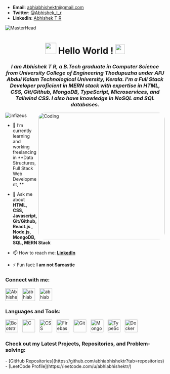 - **Email**: [abhiabhishektr@gmail.com](mailto:abhiabhishektr@gmail.com)
- **Twitter**: [@Abhishek_t_r](https://twitter.com/Abhishek_t_r)
- **LinkedIn**: [Abhishek T R](https://www.linkedin.com/in/abhiabhishektr/)

![MasterHead](https://jusmarktech.com/public/a/images/pages/web_development.gif)
<h1 align="center"><img src="https://c.tenor.com/SNL9_xhZl9oAAAAi/waving-hand-joypixels.gif" width="35px" height="35px" alt=""> Hello World ! <img src="https://c.tenor.com/fmM4QaupL4wAAAAj/earth-png.gif" alr="" width="30px" height="30px"></h1>
<h3 align="center"><i>I am Abhishek T R, a B.Tech graduate in Computer Science from University College of Engineering Thodupuzha under APJ Abdul Kalam Technological University, Kerala. I'm a Full Stack Developer proficient in MERN stack with expertise in HTML, CSS, Git/Github, MongoDB, TypeScript, Microservices, and Tailwind CSS. I also have knowledge in NoSQL and SQL databases.</i></h3>
<img align="right" alt="Coding" width="400" src="https://cdn.dribbble.com/users/1162077/screenshots/3848914/programmer.gif" style="display: block; border-radius: 20px;">

<p align="left"><img src="https://komarev.com/ghpvc/?username=infizeus&label=Profile%20views&color=0e75b6&style=flat" alt="infizeus" /> </p>



- 🌱 I’m currently learning and working freelancing in **Data Structures, Full Stack Web Development, **

- 💬 Ask me about **HTML, CSS, Javascript, Git/Github, React.js , Node.js, MongoDB, SQL, MERN Stack**

- 📫 How to reach me: **[LinkedIn](https://www.linkedin.com/in/abhiabhishektr/)**

- ⚡ Fun fact: **I am not Sarcastic**

<h3 align="left">Connect with me:</h3>
<p align="left">
<a href="https://twitter.com/Abhishek_t_r" target="_blank"><img align="center" src="https://img.icons8.com/color/48/000000/twitter--v1.png" alt="Abhishek_t_r" height="40" width="40" style="margin-right: 10px;" /></a>
<a href="https://www.linkedin.com/in/abhiabhishektr/" target="_blank"><img align="center" src="https://img.icons8.com/color/48/000000/linkedin.png" alt="abhiabhishektr" height="40" width="40" style="margin-right: 10px;" /></a>
<a href="mailto:abhiabhishektr@gmail.com" target="_blank"><img align="center" src="https://img.icons8.com/fluent/48/000000/gmail--v2.png" alt="abhiabhishektr" height="40" width="40" style="margin-right: 10px;" /></a>
</p>



<h3 align="left">Languages and Tools: </h3>
<p align="left"> 
    <img src="https://img.icons8.com/color/48/000000/bootstrap.png" alt="Bootstrap" height="40" style="margin-right: 10px;">
    <img src="https://img.icons8.com/color/48/000000/c-programming.png" alt="C" height="40" style="margin-right: 10px;">
    <img src="https://img.icons8.com/color/48/000000/css3.png" alt="CSS" height="40" style="margin-right: 10px;">
    <img src="https://img.icons8.com/color/48/000000/firebase.png" alt="Firebase" height="40" style="margin-right: 10px;">
    <img src="https://img.icons8.com/color/48/000000/git.png" alt="Git" height="40" style="margin-right: 10px;">
    <img src="https://img.icons8.com/color/48/000000/mongodb.png" alt="MongoDB" height="40" style="margin-right: 10px;">
    <img src="https://img.icons8.com/color/48/000000/typescript.png" alt="TypeScript" height="40" style="margin-right: 10px;">
    <img src="https://img.icons8.com/fluency/48/000000/docker.png" alt="Docker" height="40" style="margin-right: 10px;">

</p>

<h3 align="left">Check out my Latest Projects, Repositories, and Problem-solving:</h3>
- [GitHub Repositories](https://github.com/abhiabhishektr?tab=repositories)
- [LeetCode Profile](https://leetcode.com/u/abhiabhishektr/)


